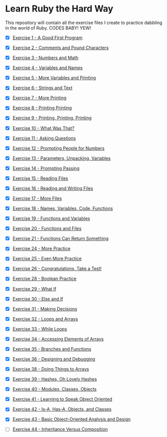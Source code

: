 # Learn Ruby the Hard Way
This repository will contain all the exercise files I create to practice dabbling in the world of Ruby. CODES BABY! YEW!

- [x] [Exercise 1 - A Good First Program](https://github.com/timsully/learn_ruby_the_hard_way/blob/master/ex1.rb)

- [x] [Exercise 2 - Comments and Pound Characters](https://github.com/timsully/learn_ruby_the_hard_way/blob/master/ex2.rb)

- [x] [Exercise 3 - Numbers and Math](https://github.com/timsully/learn_ruby_the_hard_way/blob/master/ex3.rb)

- [x] [Exercise 4 - Variables and Names](https://github.com/timsully/learn_ruby_the_hard_way/blob/master/ex4.rb)

- [x] [Exercise 5 - More Variables and Printing](https://github.com/timsully/learn_ruby_the_hard_way/blob/master/ex5.rb)

- [x] [Exercise 6 - Strings and Text](https://github.com/timsully/learn_ruby_the_hard_way/blob/master/ex6.rb)

- [x] [Exercise 7 - More Printing](https://github.com/timsully/learn_ruby_the_hard_way/blob/master/ex7.rb)

- [x] [Exercise 8 - Printing Printing](https://github.com/timsully/learn_ruby_the_hard_way/blob/master/ex8.rb)

- [x] [Exercise 9 - Printing, Printing, Printing](https://github.com/timsully/learn_ruby_the_hard_way/blob/master/ex9.rb)

- [x] [Exercise 10 - What Was That?](https://github.com/timsully/learn_ruby_the_hard_way/blob/master/ex10.rb)

- [x] [Exercise 11 - Asking Questions](https://github.com/timsully/learn_ruby_the_hard_way/blob/master/ex11.rb)

- [x] [Exercise 12 - Prompting People for Numbers](https://github.com/timsully/learn_ruby_the_hard_way/blob/master/ex12.rb)

- [x] [Exercise 13 - Parameters, Unpacking, Variables](https://github.com/timsully/learn_ruby_the_hard_way/blob/master/ex13.rb)

- [x] [Exercise 14 - Prompting Passing](https://github.com/timsully/learn_ruby_the_hard_way/blob/master/ex14.rb)

- [x] [Exercise 15 - Reading Files](https://github.com/timsully/learn_ruby_the_hard_way/blob/master/ex15.rb)

- [x] [Exercise 16 - Reading and Writing Files](https://github.com/timsully/learn_ruby_the_hard_way/blob/master/ex16.rb)

- [x] [Exercise 17 - More Files](https://github.com/timsully/learn_ruby_the_hard_way/blob/master/ex17.rb)

- [x] [Exercise 18 - Names, Variables, Code, Functions](https://github.com/timsully/learn_ruby_the_hard_way/blob/master/ex18.rb)

- [x] [Exercise 19 - Functions and Variables](https://github.com/timsully/learn_ruby_the_hard_way/blob/master/ex19.rb)

- [x] [Exercise 20 - Functions and Files](https://github.com/timsully/learn_ruby_the_hard_way/blob/master/ex20.rb)

- [x] [Exercise 21 - Functions Can Return Something](https://github.com/timsully/learn_ruby_the_hard_way/blob/master/ex21.rb)

- [x] [Exercise 24 - More Practice](https://github.com/timsully/learn_ruby_the_hard_way/blob/master/ex24.rb)

- [x] [Exercise 25 - Even More Practice](https://github.com/timsully/learn_ruby_the_hard_way/blob/master/ex25.rb)

- [x] [Exercise 26 - Congratulations, Take a Test!](https://github.com/timsully/learn_ruby_the_hard_way/blob/master/ex26.rb)

- [x] [Exercise 28 - Boolean Practice](https://github.com/timsully/learn_ruby_the_hard_way/blob/master/ex28.rb)

- [x] [Exercise 29 - What If](https://github.com/timsully/learn_ruby_the_hard_way/blob/master/ex29.rb)

- [x] [Exercise 30 - Else and If](https://github.com/timsully/learn_ruby_the_hard_way/blob/master/ex30.rb)

- [x] [Exercise 31 - Making Decisions](https://github.com/timsully/learn_ruby_the_hard_way/blob/master/ex31.rb)

- [x] [Exercise 32 - Loops and Arrays](https://github.com/timsully/learn_ruby_the_hard_way/blob/master/ex32.rb)

- [x] [Exercise 33 - While Loops](https://github.com/timsully/learn_ruby_the_hard_way/blob/master/ex33.rb)

- [x] [Exercise 34 - Accessing Elements of Arrays](https://github.com/timsully/learn_ruby_the_hard_way/blob/master/ex34.rb)

- [x] [Exercise 35 - Branches and Functions](https://github.com/timsully/learn_ruby_the_hard_way/blob/master/ex35.rb)

- [x] [Exercise 36 - Designing and Debugging](https://github.com/timsully/learn_ruby_the_hard_way/blob/master/ex36.rb)

- [x] [Exercise 38 - Doing Things to Arrays](https://github.com/timsully/learn_ruby_the_hard_way/blob/master/ex38.rb)

- [x] [Exercise 39 - Hashes, Oh Lovely Hashes](https://github.com/timsully/learn_ruby_the_hard_way/blob/master/ex39.rb)

- [x] [Exercise 40 - Modules, Classes, Objects](https://github.com/timsully/learn_ruby_the_hard_way/blob/master/ex40.rb)

- [x] [Exercise 41 - Learning to Speak Object Oriented](https://github.com/timsully/learn_ruby_the_hard_way/blob/master/ex41.rb)

- [x] [Exercise 42 - Is-A, Has-A, Objects, and Classes](https://github.com/timsully/learn_ruby_the_hard_way/blob/master/ex42.rb)

- [x] [Exercise 43 - Basic Object-Oriented Analysis and Design](https://github.com/timsully/learn_ruby_the_hard_way/blob/master/ex43.rb)

- [ ] [Exercise 44 - Inheritance Versus Composition](https://github.com/timsully/learn_ruby_the_hard_way/blob/master/ex43.rb)